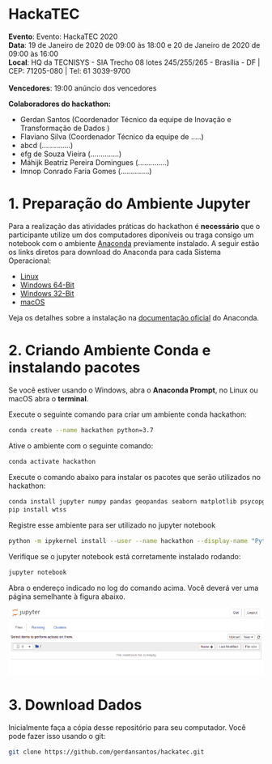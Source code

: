 # HackaTEC
 **Evento**: Evento: HackaTEC 2020 <br />
 **Data**: 19 de Janeiro de 2020 de 09:00 às 18:00 e  20 de Janeiro de 2020 de 09:00 às 16:00<br />
 **Local**: HQ da TECNISYS - SIA Trecho 08 lotes 245/255/265 - Brasília - DF | CEP: 71205-080 | Tel: 61 3039-9700<br /><br />
 **Vencedores**: 19:00 anúncio dos vencedores<br />
 
 **Colaboradores do hackathon:**  
 
 - Gerdan Santos (Coordenador Técnico da equipe de Inovação e Transformação de Dados )
 - Flaviano Silva (Coordenador Técnico da equipe de .....)
 - abcd (..............)
 - efg de Souza Vieira (..............)
 - Máhijk Beatriz Pereira Domingues (..............)
 - lmnop Conrado Faria Gomes (..............)
 
 # 1. Preparação do Ambiente Jupyter

Para a realização das atividades práticas do hackathon é **necessário** que o participante utilize um dos computadores diponíveis ou traga consigo um notebook com o ambiente [Anaconda](https://www.anaconda.com/distribution/) previamente instalado.
A seguir estão os links diretos para download do Anaconda para cada Sistema Operacional:

 - [Linux](https://repo.anaconda.com/archive/Anaconda3-2019.07-Linux-x86_64.sh)
 - [Windows 64-Bit](https://repo.anaconda.com/archive/Anaconda3-2019.07-Windows-x86_64.exe)
 - [Windows 32-Bit](https://repo.anaconda.com/archive/Anaconda3-2019.07-Windows-x86.exe)
 - [macOS](https://repo.anaconda.com/archive/Anaconda3-2019.07-MacOSX-x86_64.pkg)

Veja os detalhes sobre a instalação na [documentação oficial](https://docs.anaconda.com/anaconda/install/) do Anaconda.


# 2. Criando Ambiente Conda e instalando pacotes

Se você estiver usando o Windows, abra o **Anaconda Prompt**, no Linux ou macOS abra o **terminal**.

Execute o seguinte comando para criar um ambiente conda hackathon:

```bash
conda create --name hackathon python=3.7
```

Ative o ambiente com o seguinte comando:
```bash
conda activate hackathon
```

Execute o comando abaixo para instalar os pacotes que serão utilizados no hackathon:
```bash
conda install jupyter numpy pandas geopandas seaborn matplotlib psycopg2
pip install wtss
```

Registre esse ambiente para ser utilizado no jupyter notebook
```bash
python -m ipykernel install --user --name hackathon --display-name "Python (hackathon)"
```

Verifique se o jupyter notebook está corretamente instalado rodando:
```bash
jupyter notebook
```
Abra o endereço indicado no log do comando acima. Você deverá ver uma página semelhante à figura abaixo. 

![Jupyter](./imgs/jupyter.png "Jupyter")


# 3. Download Dados

Inicialmente faça a cópia desse repositório para seu computador. Você pode fazer isso usando o git:

```bash
git clone https://github.com/gerdansantos/hackatec.git
